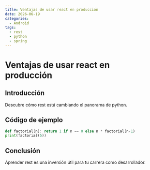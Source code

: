 ```yaml
---
title: Ventajas de usar react en producción
date: 2026-06-19
categories:
  - Android
tags:
  - rest
  - python
  - spring
---
```


# Ventajas de usar react en producción

## Introducción

Descubre cómo rest está cambiando el panorama de python.

## Código de ejemplo

```python
def factorial(n): return 1 if n == 0 else n * factorial(n-1)
print(factorial(5))
```

## Conclusión

Aprender rest es una inversión útil para tu carrera como desarrollador.